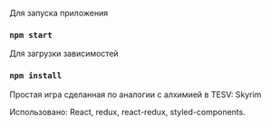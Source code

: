 
Для  запуска приложения 
### `npm start`

Для загрузки зависимостей 
### `npm install`


Простая игра сделанная по аналогии с алхимией в TESV: Skyrim

Использовано:
React, redux, react-redux, styled-components.     

